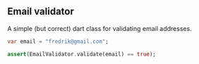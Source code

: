 ## Email validator

A simple (but correct) dart class for validating email addresses.

```dart
var email = "fredrik@gmail.com";

assert(EmailValidator.validate(email) == true);
```